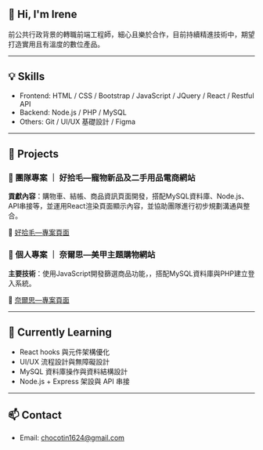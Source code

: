 

<!--
**jia-yiii/jia-yiii** is a ✨ _special_ ✨ repository because its `README.md` (this file) appears on your GitHub profile.

Here are some ideas to get you started:

- 🔭 I’m currently working on ...
- 🌱 I’m currently learning ...
- 👯 I’m looking to collaborate on ...
- 🤔 I’m looking for help with ...
- 💬 Ask me about ...
- 📫 How to reach me: ...
- 😄 Pronouns: ...
- ⚡ Fun fact: ...
-->

## 👋 Hi, I'm Irene

前公共行政背景的轉職前端工程師，細心且樂於合作，目前持續精進技術中，期望打造實用且有溫度的數位產品。

---

## 💡 Skills
- Frontend: HTML / CSS / Bootstrap / JavaScript / JQuery / React / Restful API
- Backend: Node.js / PHP / MySQL
- Others: Git / UI/UX 基礎設計 / Figma

---

## 🔧 Projects

### 🐾 團隊專案 ｜ 好拾毛—寵物新品及二手用品電商網站

**貢獻內容**：購物車、結帳、商品資訊頁面開發，搭配MySQL資料庫、Node.js、API串接等，並運用React渲染頁面顯示內容，並協助團隊進行初步規劃溝通與整合。  

🔗 [好拾毛—專案頁面](https://github.com/henry123223323/pet_shop_project)


### 💅 個人專案 ｜ 奈爾思—美甲主題購物網站

**主要技術**：使用JavaScript開發篩選商品功能，，搭配MySQL資料庫與PHP建立登入系統。

🔗 [奈爾思—專案頁面](https://github.com/jia-yiii/nails)

---

## 🌱 Currently Learning
- React hooks 與元件架構優化
- UI/UX 流程設計與無障礙設計
- MySQL 資料庫操作與資料結構設計  
- Node.js + Express 架設與 API 串接

---

## 📫 Contact
- Email: chocotin1624@gmail.com
